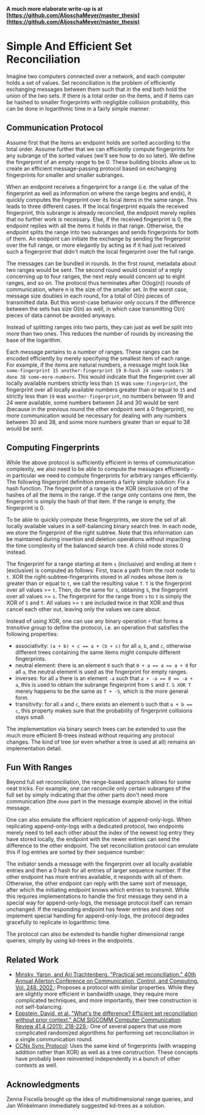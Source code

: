 **A much more elaborate write-up is at [https://github.com/AljoschaMeyer/master_thesis](https://github.com/AljoschaMeyer/master_thesis)**

# Simple And Efficient Set Reconciliation

Imagine two computers connected over a network, and each computer holds a set of values. Set reconciliation is the problem of efficiently exchanging messages between them such that in the end both hold the union of the two sets. If there is a total order on the items, and if items can be hashed to smaller fingerprints with negligible collision probability, this can be done in logarithmic time in a fairly simple manner.

## Communication Protocol

Assume first that the items an endpoint holds are sorted according to the total order. Assume further that we can efficiently compute fingerprints for any subrange of the sorted values (we'll see how to do so later). We define the fingerprint of an empty range to be 0. These building blocks allow us to create an efficient message-passing protocol based on exchanging fingerprints for smaller and smaller subranges.

When an endpoint receives a fingerprint for a range (i.e. the value of the fingerprint as well as information on where the range begins and ends), it quickly computes the fingerprint over its local items in the same range. This leads to three different cases. If the local fingerprint equals the received fingerprint, this subrange is already reconciled, the endpoint merely replies that no further work is necessary. Else, if the received fingerprint is 0, the endpoint replies with all the items it holds in that range. Otherwise, the endpoint splits the range into two subranges and sends fingerprints for both of them. An endpoint can initiate the exchange by sending the fingerprint over the full range, or more elegantly by acting as if it had just received such a fingerprint that didn't match the local fingerprint over the full range.

The messages can be bundled in rounds. In the first round, metadata about two ranges would be sent. The second round would consist of a reply concerning up to four ranges, the next reply would concern up to eight ranges, and so on. The protocol thus terminates after O(log(n)) rounds of communication, where n is the size of the smaller set. In the worst case, message size doubles in each round, for a total of O(n) pieces of transmitted data. But this worst-case behavior only occurs if the difference between the sets has size O(n) as well, in which case transmitting O(n) pieces of data cannot be avoided anyways.

Instead of splitting ranges into two parts, they can just as well be split into more than two ones. This reduces the number of rounds by increasing the base of the logarithm.

Each message pertains to a number of ranges. These ranges can be encoded efficiently by merely specifying the smallest item of each range. For example, if the items are natural numbers, a message might look like `some-fingerprint 15 another-fingerprint 19 0-hash 24 some-numbers 30 done 38 some-more-numbers`. This would indicate that the fingerprint over all locally available numbers strictly less than `15` was `some-fingerprint`, the fingerprint over all locally available numbers greater than or equal to `15` and strictly less than `19` was `another-fingerprint`, no numbers between 19 and 24 were available, some numbers between 24 and 30 would be sent (because in the previous round the other endpoint sent a 0 fingerprint), no more communication would be necessary for dealing with any numbers between 30 and 38, and some more numbers greater than or equal to 38 would be sent.

## Computing Fingerprints

While the above protocol is sufficiently efficient in terms of communication complexity, we also need to be able to compute the messages efficiently - in particular we need to compute fingerprints for arbitrary ranges efficiently. The following fingerprint definition presents a fairly simple solution: Fix a hash function. The fingerprint of a range is the XOR (exclusive or) of the hashes of all the items in the range. If the range only contains one item, the fingerprint is simply the hash of that item. If the range is empty, the fingerprint is 0.

To be able to quickly compute these fingerprints, we store the set of all locally available values in a self-balancing binary search tree. In each node, we store the fingerprint of the right subtree. Note that this information can be maintained during insertion and deletion operations without impacting the time complexity of the balanced search tree. A child node stores 0 instead.

The fingerprint for a range starting at item `s` (inclusive) and ending at item `t` (exclusive) is computed as follows: First, trace a path from the root node to `t`. XOR the right-subtree-fingerprints stored in all nodes whose item is greater than or equal to `t`, we call the resulting value `T`. `T` is the fingerprint over all values >= `t`. Then, do the same for `s`, obtaining `S`, the fingerprint over all values >= `s`. The fingerprint for the range from `s` to `t` is simply the XOR of `S` and `T`. All values >= `t` are included twice in that XOR and thus cancel each other out, leaving only the values we care about.

Instead of using XOR, one can use any binary operation `+` that forms a *transitive group* to define the protocol, i.e. an operation that satisfies the following properties:

- associativity: `(a + b) + c == a + (b + c)` for all `a`, `b`, and `c`, otherwise different trees containing the same items might compute different fingerprints.
- neutral element: there is an element `0` such that `0 + a == a == a + 0` for all `a`, the neutral element is used as the fingerprint for empty ranges.
- inverses: for all `a` there is an element `-a` such that `a + -a == 0 == -a + a`, this is used to obtain the subrange fingerprint from `S` and `T`. `S XOR T` merely happens to be the same as `T + -S`, which is the more general form.
- transitivity: for all `a` and `c`, there exists an element `b` such that `a + b == c`, this property makes sure that the probability of fingerprint collisions stays small.

The implementation via binary search trees can be extended to use the much more efficient B-trees instead without requiring any protocol changes. The kind of tree (or even whether a tree is used at all) remains an implementation detail.

## Fun With Ranges

Beyond full set reconciliation, the range-based approach allows for some neat tricks. For example, one can reconcile only certain subranges of the full set by simply indicating that the other parts don't need more communication (the `done` part in the message example above) in the initial message.

One can also emulate the efficient replication of append-only-logs. When replicating append-only-logs with a dedicated protocol, two endpoints merely need to tell each other about the index of the newest log entry they have stored locally, the endpoint with the newer entries can send the difference to the other endpoint. The set reconciliation protocol can emulate this if log entries are sorted by their sequence number:

The initiator sends a message with the fingerprint over all locally available entries and then a 0 hash for all entries of larger sequence number. If the other endpoint has more entries available, it responds with all of them. Otherwise, the other endpoint can reply with the same sort of message, after which the initiating endpoint knows which entries to transmit. While this requires implementations to handle the first message they send in a special way for append-only-logs, the message protocol itself can remain unchanged. If the responding endpoint has fewer entries and does not implement special handling for append-only-logs, the protocol degrades gracefully to replicate in logarithmic time.

The protocol can also be extended to handle higher dimensional range queries, simply by using kd-trees in the endpoints.

## Related Work

- [Minsky, Yaron, and Ari Trachtenberg. "Practical set reconciliation." 40th Annual Allerton Conference on Communication, Control, and Computing. Vol. 248. 2002.](http://citeseerx.ist.psu.edu/viewdoc/download?doi=10.1.1.456.7200&rep=rep1&type=pdf): Proposes a protocol with similar properties. While they are slightly more efficient in bandwidth usage, they require more complicated techniques, and more importantly, their tree construction is not self-balancing.
- [Eppstein, David, et al. "What's the difference? Efficient set reconciliation without prior context." ACM SIGCOMM Computer Communication Review 41.4 (2011): 218-229.](citeseerx.ist.psu.edu/viewdoc/download?doi=10.1.1.220.6282&rep=rep1&type=pdf): One of several papers that use more complicated randomized algorithms for performing set reconciliation in a single communication round.
- [CCNx Sync Protocol](https://github.com/ProjectCCNx/ccnx/blob/master/doc/technical/SynchronizationProtocol.txt): Uses the same kind of fingerprints (with wrapping addition rather than XOR) as well as a tree construction. These concepts have probably been reinvented independently in a bunch of other contexts as well.

## Acknowledgments

Zenna Fiscella brought up the idea of multidimensional range queries, and Jan Winkelmann immediately suggested kd-trees as a solution.
